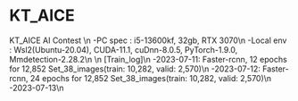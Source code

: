 # KT_AICE
KT_AICE AI Contest
\n
-PC spec : i5-13600kf, 32gb, RTX 3070\n
-Local env : Wsl2(Ubuntu-20.04), CUDA-11.1, cuDnn-8.0.5, PyTorch-1.9.0, Mmdetection-2.28.2\n
\n
[Train_log]\n
-2023-07-11: Faster-rcnn, 12 epochs for 12,852 Set_38_images(train: 10,282, valid: 2,570)\n
-2023-07-12: Faster-rcnn, 24 epochs for 12,852 Set_38_images(train: 10,282, valid: 2,570)\n
-2023-07-13\n
